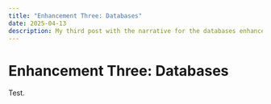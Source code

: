 ```yaml
---
title: "Enhancement Three: Databases"
date: 2025-04-13
description: My third post with the narrative for the databases enhancement."
---
```


# Enhancement Three: Databases 
Test.
